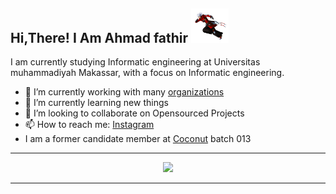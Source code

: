 <h2>
Hi,There! I Am Ahmad fathir 
<img src="https://github.com/AhmadFathir/AhmadFathir/blob/main/gif/Ragna%20the%20Bloodedge%20(BlazBlue)%20GIF%20Animations%20(5).gif" width="60"/></h2>

I am currently studying Informatic engineering at Universitas muhammadiyah Makassar, with a focus on Informatic engineering.

- 🔭 I’m currently working with many [organizations](https://coconut.or.id/contact)
- 🌱 I’m currently learning new things
- 👯 I’m looking to collaborate on Opensourced Projects
- 📫 How to reach me: [Instagram](https://www.instagram.com/ahmadfathir19/)
- I am a former candidate member at [Coconut](https://Coconut.or.id) batch 013
<hr>
<center><img src="https://user-images.githubusercontent.com/74038190/212747657-7a8d59da-69c8-4110-8ea8-f8102fd0b413.gif"/></center>
<hr>
